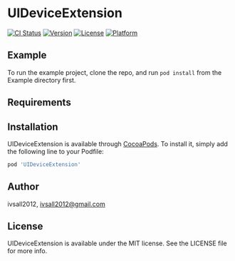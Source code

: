 # UIDeviceExtension

[![CI Status](http://img.shields.io/travis/ivsall2012/UIDeviceExtension.svg?style=flat)](https://travis-ci.org/ivsall2012/UIDeviceExtension)
[![Version](https://img.shields.io/cocoapods/v/UIDeviceExtension.svg?style=flat)](http://cocoapods.org/pods/UIDeviceExtension)
[![License](https://img.shields.io/cocoapods/l/UIDeviceExtension.svg?style=flat)](http://cocoapods.org/pods/UIDeviceExtension)
[![Platform](https://img.shields.io/cocoapods/p/UIDeviceExtension.svg?style=flat)](http://cocoapods.org/pods/UIDeviceExtension)

## Example

To run the example project, clone the repo, and run `pod install` from the Example directory first.

## Requirements

## Installation

UIDeviceExtension is available through [CocoaPods](http://cocoapods.org). To install
it, simply add the following line to your Podfile:

```ruby
pod 'UIDeviceExtension'
```

## Author

ivsall2012, ivsall2012@gmail.com

## License

UIDeviceExtension is available under the MIT license. See the LICENSE file for more info.
